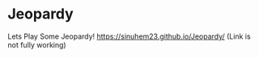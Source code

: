 # Jeopardy
Lets Play Some Jeopardy!
https://sinuhem23.github.io/Jeopardy/ (Link is not fully working)
